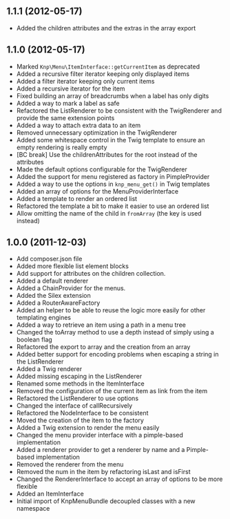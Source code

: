 ## 1.1.1 (2012-05-17)

* Added the children attributes and the extras in the array export

## 1.1.0 (2012-05-17)

* Marked `Knp\Menu\ItemInterface::getCurrentItem` as deprecated
* Added a recursive filter iterator keeping only displayed items
* Added a filter iterator keeping only current items
* Added a recursive iterator for the item
* Fixed building an array of breadcrumbs when a label has only digits
* Added a way to mark a label as safe
* Refactored the ListRenderer to be consistent with the TwigRenderer and provide the same extension points
* Added a way to attach extra data to an item
* Removed unnecessary optimization in the TwigRenderer
* Added some whitespace control in the Twig template to ensure an empty rendering is really empty
* [BC break] Use the childrenAttributes for the root instead of the attributes
* Made the default options configurable for the TwigRenderer
* Added the support for menu registered as factory in PimpleProvider
* Added a way to use the options in `knp_menu_get()` in Twig templates
* Added an array of options for the MenuProviderInterface
* Added a template to render an ordered list
* Refactored the template a bit to make it easier to use an ordered list
* Allow omitting the name of the child in `fromArray` (the key is used instead)

## 1.0.0 (2011-12-03)

* Add composer.json file
* Added more flexible list element blocks
* Add support for attributes on the children collection.
* Added a default renderer
* Added a ChainProvider for the menus.
* Added the Silex extension
* Added a RouterAwareFactory
* Added an helper to be able to reuse the logic more easily for other templating engines
* Added a way to retrieve an item using a path in a menu tree
* Changed the toArray method to use a depth instead of simply using a boolean flag
* Refactored the export to array and the creation from an array
* Added better support for encoding problems when escaping a string in the ListRenderer
* Added a Twig renderer
* Added missing escaping in the ListRenderer
* Renamed some methods in the ItemInterface
* Removed the configuration of the current item as link from the item
* Refactored the ListRenderer to use options
* Changed the interface of callRecursively
* Refactored the NodeInterface to be consistent
* Moved the creation of the item to the factory
* Added a Twig extension to render the menu easily
* Changed the menu provider interface with a pimple-based implementation
* Added a renderer provider to get a renderer by name and a Pimple-based implementation
* Removed the renderer from the menu
* Removed the num in the item by refactoring isLast and isFirst
* Changed the RendererInterface to accept an array of options to be more flexible
* Added an ItemInterface
* Initial import of KnpMenuBundle decoupled classes with a new namespace

